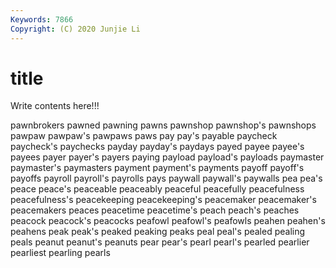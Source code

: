 ```yaml
---
Keywords: 7866
Copyright: (C) 2020 Junjie Li
---
```


# title

Write contents here!!!

pawnbrokers 
pawned 
pawning 
pawns 
pawnshop
pawnshop's 
pawnshops 
pawpaw 
pawpaw's 
pawpaws 
paws 
pay 
pay's 
payable 
paycheck
paycheck's 
paychecks 
payday 
payday's 
paydays 
payed 
payee 
payee's 
payees 
payer
payer's 
payers 
paying 
payload 
payload's 
payloads 
paymaster 
paymaster's 
paymasters 
payment
payment's 
payments 
payoff 
payoff's 
payoffs 
payroll 
payroll's 
payrolls 
pays 
paywall
paywall's 
paywalls 
pea 
pea's 
peace 
peace's 
peaceable 
peaceably 
peaceful 
peacefully
peacefulness 
peacefulness's 
peacekeeping 
peacekeeping's 
peacemaker 
peacemaker's 
peacemakers 
peaces 
peacetime 
peacetime's
peach 
peach's 
peaches 
peacock 
peacock's 
peacocks 
peafowl 
peafowl's 
peafowls 
peahen
peahen's 
peahens 
peak 
peak's 
peaked 
peaking 
peaks 
peal 
peal's 
pealed
pealing 
peals 
peanut 
peanut's 
peanuts 
pear 
pear's 
pearl 
pearl's 
pearled
pearlier 
pearliest 
pearling 
pearls 
